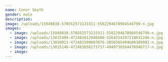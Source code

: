 ```yaml
---
name: Conor Smyth
gender: male
description:
image: /uploads/15940838-570552573133311-5582294678904546799-n.jpg
images:
  - image: /uploads/15940838-570552573133311-5582294678904546799-n.jpg
  - image: /uploads/13015409-472481612940408-5264254297219652246-n.jpg
  - image: /uploads/13010911-472481599607076-3850365404689389982-n.jpg
  - image: /uploads/13015146-472481656273737-4949738564476946717-n.jpg
  - image:
---
```

